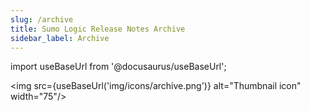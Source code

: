 ```yaml
---
slug: /archive
title: Sumo Logic Release Notes Archive
sidebar_label: Archive
---
```


import useBaseUrl from '@docusaurus/useBaseUrl';

<img src={useBaseUrl('img/icons/archive.png')} alt="Thumbnail icon" width="75"/>
